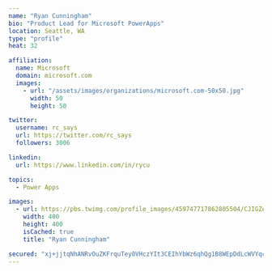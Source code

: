 ```yaml
---
name: "Ryan Cunningham"
bio: "Product Lead for Microsoft PowerApps"
location: Seattle, WA
type: "profile"
heat: 32

affiliation:
  name: Microsoft
  domain: microsoft.com
  images:
    - url: "/assets/images/organizations/microsoft.com-50x50.jpg"
      width: 50
      height: 50

twitter:
  username: rc_says
  url: https://twitter.com/rc_says
  followers: 3006

linkedin:
  url: https://www.linkedin.com/in/rycu

topics:
  - Power Apps

images:
  - url: https://pbs.twimg.com/profile_images/459747717862805504/CJIGZejd_400x400.png
    width: 400
    height: 400
    isCached: true
    title: "Ryan Cunningham"

secured: "xj+jjtqNhANRvOuZKFrquTey0VHczYIt3CEIhYbWz6qhQg1B8WEpDdLcWVYqcr/sc4RAaiycHzw4a4IRe7zqmnAa4EgIEBgSqHPE++WkIm7QKOv9OHvb44OkIFVsEEOC5w1o0qu3mgqxKl8HvSPpPnZCsF16pBAjIJDYJLbxVlAQPahwCAFh3mZQkQEj5814qlVBCTPiUKNzaDAvpYJYrkbrGR478GPp48DiwbZ4WyjdGDUpxo4KkmNhgdzp+8LjIljjv2JHbvp5QAUyWpaKBz8TmIOQ/06U/56KubNfgx9FtgWSBE17PeHnP9KDISdrKfCswVk/IfMOBvrKpJw/SqSmRvE8SouSfjSpl9nF1eMOeXUh1GVt0IWRaKlICuheezn9BhD/FA1D4ba/BIMlOg69gsqjrmcdqGa7hrYEKh8=;h6twes6mhNPA1sIn9kS9eQ=="
---
```


